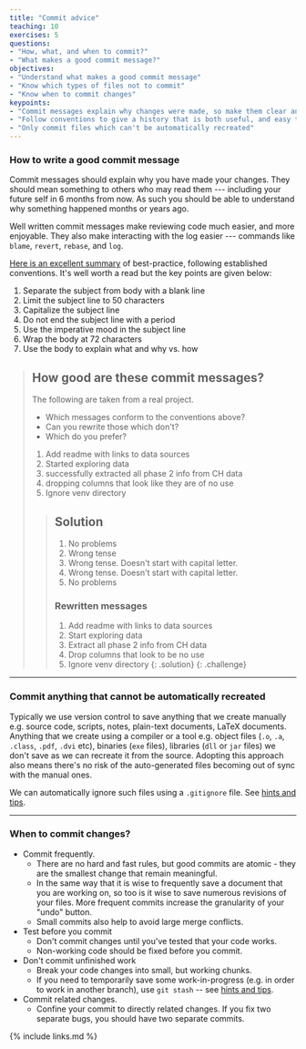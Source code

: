 ```yaml
---
title: "Commit advice"
teaching: 10
exercises: 5
questions:
- "How, what, and when to commit?"
- "What makes a good commit message?"
objectives:
- "Understand what makes a good commit message"
- "Know which types of files not to commit"
- "Know when to commit changes"
keypoints:
- "Commit messages explain why changes were made, so make them clear and concise"
- "Follow conventions to give a history that is both useful, and easy to read"
- "Only commit files which can't be automatically recreated"
---
```


### How to write a good commit message

Commit messages should explain why you have made your changes. They should mean
something to others who may read them --- including your future self in 6 months
from now.
As such you should be able to understand why something happened months
or years ago.

Well written commit messages make reviewing code much easier, and more enjoyable.
They also make interacting with the log easier --- commands like `blame`, `revert`,
`rebase`, and `log`.

[Here is an excellent summary](http://chris.beams.io/posts/git-commit/) of
best-practice, following established conventions.
It's well worth a read but the key points are given below:

1. Separate the subject from body with a blank line
2. Limit the subject line to 50 characters
3. Capitalize the subject line
4. Do not end the subject line with a period
5. Use the imperative mood in the subject line
6. Wrap the body at 72 characters
7. Use the body to explain what and why vs. how

> ## How good are these commit messages?
> The following are taken from a real project.
> - Which messages conform to the conventions above?
> - Can you rewrite those which don't?
> - Which do you prefer?
>
>
> 1. Add readme with links to data sources
> 1. Started exploring data
> 1. successfully extracted all phase 2 info from CH data
> 1. dropping columns that look like they are of no use
> 1. Ignore venv directory
>
> > ## Solution
> > 1. No problems
> > 1. Wrong tense
> > 1. Wrong tense. Doesn't start with capital letter.
> > 1. Wrong tense. Doesn't start with capital letter.
> > 1. No problems
> >
> > ### Rewritten messages
> > 1. Add readme with links to data sources
> > 1. Start exploring data
> > 1. Extract all phase 2 info from CH data
> > 1. Drop columns that look to be no use
> > 1. Ignore venv directory
> {: .solution}
{: .challenge}
---

### Commit anything that cannot be automatically recreated

Typically we use version control to save anything that we create manually
e.g. source code, scripts, notes, plain-text documents, LaTeX documents.
Anything that we create using a compiler or a tool e.g. object files (`.o`,
`.a`, `.class`, `.pdf`, `.dvi` etc), binaries (`exe` files), libraries (`dll`
or `jar` files) we don't save as we can recreate it from the source. Adopting
this approach also means there's no risk of the auto-generated files becoming
out of sync with the manual ones.

We can automatically ignore such files using a `.gitignore` file.
See [hints and tips]({{page.root}}/12-hints-and-tips).

---

### When to commit changes?

- Commit frequently.
	- There are no hard and fast rules, but good commits are atomic -
	  they are the smallest change that remain meaningful.
	- In the same way that it is wise to frequently save a document that you are
	  working on, so too is it wise to save numerous revisions of your files.
	  More frequent commits increase the granularity of your "undo" button.
	- Small commits also help to avoid large merge conflicts.
- Test before you commit
	- Don't commit changes until you've tested that your code works.
	- Non-working code should be fixed before you commit.
- Don't commit unfinished work
	- Break your code changes into small, but working chunks.
	- If you need to temporarily save some work-in-progress
	  (e.g. in order to work in another branch),
	  use `git stash` -- see [hints and tips]({{page.root}}/12-hints-and-tips).
- Commit related changes.
	- Confine your commit to directly related changes.
	  If you fix two separate bugs, you should have two separate commits.

{% include links.md %}
